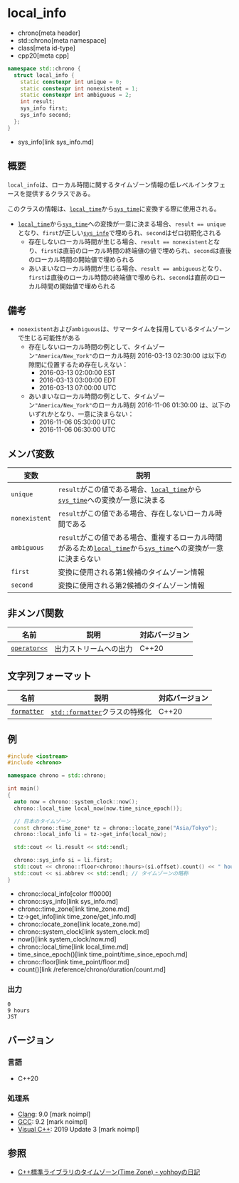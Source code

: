 # local_info
* chrono[meta header]
* std::chrono[meta namespace]
* class[meta id-type]
* cpp20[meta cpp]

```cpp
namespace std::chrono {
  struct local_info {
    static constexpr int unique = 0;
    static constexpr int nonexistent = 1;
    static constexpr int ambiguous = 2;
    int result;
    sys_info first;
    sys_info second;
  };
}
```
* sys_info[link sys_info.md]

## 概要
`local_info`は、ローカル時間に関するタイムゾーン情報の低レベルインタフェースを提供するクラスである。

このクラスの情報は、[`local_time`](local_time.md)から[`sys_time`](sys_time.md)に変換する際に使用される。

- [`local_time`](local_time.md)から[`sys_time`](sys_time.md)への変換が一意に決まる場合、`result == unique`となり、`first`が正しい[`sys_info`](sys_info.md)で埋められ、`second`はゼロ初期化される
    - 存在しないローカル時間が生じる場合、`result == nonexistent`となり、`first`は直前のローカル時間の終端値の値で埋められ、`second`は直後のローカル時間の開始値で埋められる
    - あいまいなローカル時間が生じる場合、`result == ambiguous`となり、`first`は直後のローカル時間の終端値で埋められ、`second`は直前のローカル時間の開始値で埋められる

## 備考
- `nonexistent`および`ambiguous`は、サマータイムを採用しているタイムゾーンで生じる可能性がある
    - 存在しないローカル時間の例として、タイムゾーン`"America/New_York"`のローカル時刻 2016-03-13 02:30:00 は以下の隙間に位置するため存在しえない：
        - 2016-03-13 02:00:00 EST
        - 2016-03-13 03:00:00 EDT
        - 2016-03-13 07:00:00 UTC
    - あいまいなローカル時間の例として、タイムゾーン`"America/New_York"`のローカル時刻 2016-11-06 01:30:00 は、以下のいずれかとなり、一意に決まらない：
        - 2016-11-06 05:30:00 UTC
        - 2016-11-06 06:30:00 UTC


## メンバ変数

| 変数 | 説明 |
|------|------|
| `unique` | `result`がこの値である場合、[`local_time`](local_time.md)から[`sys_time`](sys_time.md)への変換が一意に決まる |
| `nonexistent` | `result`がこの値である場合、存在しないローカル時間である |
| `ambiguous`   | `result`がこの値である場合、重複するローカル時間があるため[`local_time`](local_time.md)から[`sys_time`](sys_time.md)への変換が一意に決まらない |
| `first`       | 変換に使用される第1候補のタイムゾーン情報 |
| `second`      | 変換に使用される第2候補のタイムゾーン情報 |


## 非メンバ関数

| 名前 | 説明 | 対応バージョン |
|------|------|----------------|
| [`operator<<`](local_info/op_ostream.md) | 出力ストリームへの出力 | C++20 |


## 文字列フォーマット

| 名前 | 説明 | 対応バージョン |
|------|------|----------------|
| [`formatter`](local_info/formatter.md) | [`std::formatter`](/reference/format/formatter.md)クラスの特殊化 | C++20 |


## 例
```cpp example
#include <iostream>
#include <chrono>

namespace chrono = std::chrono;

int main()
{
  auto now = chrono::system_clock::now();
  chrono::local_time local_now{now.time_since_epoch()};

  // 日本のタイムゾーン
  const chrono::time_zone* tz = chrono::locate_zone("Asia/Tokyo");
  chrono::local_info li = tz->get_info(local_now);

  std::cout << li.result << std::endl;

  chrono::sys_info si = li.first;
  std::cout << chrono::floor<chrono::hours>(si.offset).count() << " hours" << std::endl; // UTCタイムゾーンからの差分時間
  std::cout << si.abbrev << std::endl; // タイムゾーンの略称
}
```
* chrono::local_info[color ff0000]
* chrono::sys_info[link sys_info.md]
* chrono::time_zone[link time_zone.md]
* tz->get_info[link time_zone/get_info.md]
* chrono::locate_zone[link locate_zone.md]
* chrono::system_clock[link system_clock.md]
* now()[link system_clock/now.md]
* chrono::local_time[link local_time.md]
* time_since_epoch()[link time_point/time_since_epoch.md]
* chrono::floor[link time_point/floor.md]
* count()[link /reference/chrono/duration/count.md]

### 出力
```
0
9 hours
JST
```

## バージョン
### 言語
- C++20

### 処理系
- [Clang](/implementation.md#clang): 9.0 [mark noimpl]
- [GCC](/implementation.md#gcc): 9.2 [mark noimpl]
- [Visual C++](/implementation.md#visual_cpp): 2019 Update 3 [mark noimpl]


## 参照
- [C++標準ライブラリのタイムゾーン(Time Zone) - yohhoyの日記](https://yohhoy.hatenadiary.jp/entry/20180326/p1)
